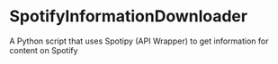 # SpotifyInformationDownloader
A Python script that uses Spotipy (API Wrapper) to get information for content on Spotify
